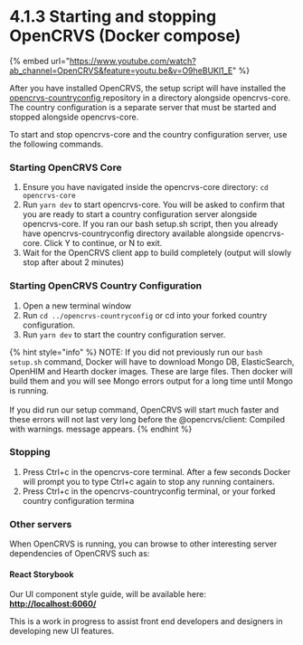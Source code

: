 # 4.1.3 Starting and stopping OpenCRVS (Docker compose)

{% embed url="https://www.youtube.com/watch?ab_channel=OpenCRVS&feature=youtu.be&v=O9heBUKl1_E" %}

After you have installed OpenCRVS, the setup script will have installed the [opencrvs-countryconfig ](https://github.com/opencrvs/opencrvs-countryconfig)repository in a directory alongside opencrvs-core. The country configuration is a separate server that must be started and stopped alongside opencrvs-core.

To start and stop opencrvs-core and the country configuration server, use the following commands.

### Starting OpenCRVS Core

1. Ensure you have navigated inside the opencrvs-core directory: `cd opencrvs-core`
2. Run `yarn dev` to start opencrvs-core. You will be asked to confirm that you are ready to start a country configuration server alongside opencrvs-core. If you ran our bash setup.sh script, then you already have opencrvs-countryconfig directory available alongside opencrvs-core. Click Y to continue, or N to exit.
3. Wait for the OpenCRVS client app to build completely (output will slowly stop after about 2 minutes)

### Starting OpenCRVS Country Configuration

1. Open a new terminal window
2. Run `cd ../opencrvs-countryconfig` or cd into your forked country configuration.
3. Run `yarn dev` to start the country configuration server.

{% hint style="info" %}
NOTE: If you did not previously run our `bash setup.sh` command, Docker will have to download Mongo DB, ElasticSearch, OpenHIM and Hearth docker images. These are large files. Then docker will build them and you will see Mongo errors output for a long time until Mongo is running.\
\
If you did run our setup command, OpenCRVS will start much faster and these errors will not last very long before the @opencrvs/client: Compiled with warnings. message appears.
{% endhint %}

### Stopping

1. Press Ctrl+c in the opencrvs-core terminal. After a few seconds Docker will prompt you to type Ctrl+c again to stop any running containers.
2. Press Ctrl+c in the opencrvs-countryconfig terminal, or your forked country configuration termina

### Other servers

When OpenCRVS is running, you can browse to other interesting server dependencies of OpenCRVS such as:

#### React Storybook

Our UI component style guide, will be available here: [**http://localhost:6060/**](http://localhost:6060/)

This is a work in progress to assist front end developers and designers in developing new UI features.
